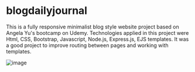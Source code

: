# blogdailyjournal
This is a fully responsive minimalist blog style website project based on Angela Yu's bootcamp on Udemy. Technologies applied in this project were Html, CSS, Bootstrap, Javascript, Node.js, Express.js, EJS templates. It was a good project to improve routing between pages and working with templates.

![image](https://user-images.githubusercontent.com/70189833/152322635-5b36254a-cf4a-4437-b0e7-eeac5ec6a1f5.png)
